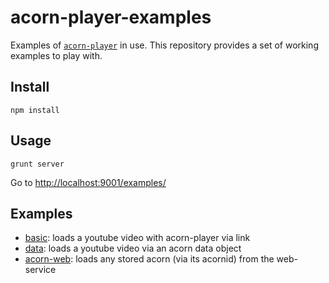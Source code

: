 # acorn-player-examples

Examples of [`acorn-player`](https://github.com/athenalabs/acorn-player) in use.
This repository provides a set of working examples to play with.

## Install


    npm install


## Usage


    grunt server

Go to [http://localhost:9001/examples/](http://localhost:9001/examples/)

## Examples

* [basic](http://localhost:9001/examples/basic.html): loads a youtube video with acorn-player via link
* [data](http://localhost:9001/examples/data.html): loads a youtube video via an acorn data object
* [acorn-web](http://localhost:9001/examples/acorn-web.html): loads any stored acorn (via its acornid) from the web-service
